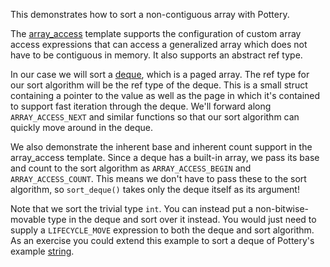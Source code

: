 This demonstrates how to sort a non-contiguous array with Pottery.

The [array_access](../../../include/pottery/array_access/) template supports the configuration of custom array access expressions that can access a generalized array which does not have to be contiguous in memory. It also supports an abstract ref type.

In our case we will sort a [deque](../../../include/pottery/deque/), which is a paged array. The ref type for our sort algorithm will be the ref type of the deque. This is a small struct containing a pointer to the value as well as the page in which it's contained to support fast iteration through the deque. We'll forward along `ARRAY_ACCESS_NEXT` and similar functions so that our sort algorithm can quickly move around in the deque.

We also demonstrate the inherent base and inherent count support in the array_access template. Since a deque has a built-in array, we pass its base and count to the sort algorithm as `ARRAY_ACCESS_BEGIN` and `ARRAY_ACCESS_COUNT`. This means we don't have to pass these to the sort algorithm, so `sort_deque()` takes only the deque itself as its argument!

Note that we sort the trivial type `int`. You can instead put a non-bitwise-movable type in the deque and sort over it instead. You would just need to supply a `LIFECYCLE_MOVE` expression to both the deque and sort algorithm. As an exercise you could extend this example to sort a deque of Pottery's example [string](../string/).
